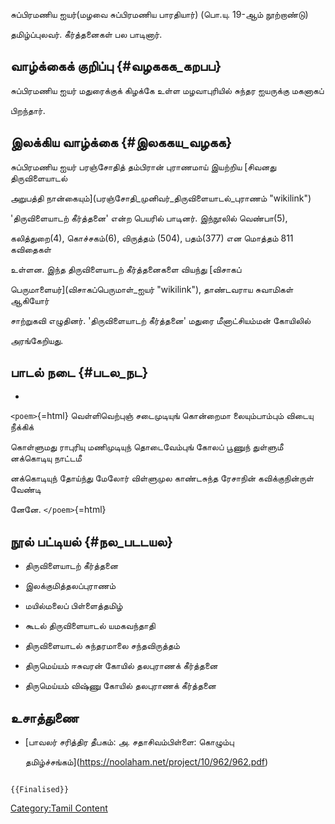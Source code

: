 சுப்பிரமணிய ஐயர்(மழவை சுப்பிரமணிய பாரதியார்) (பொ.யு. 19-ஆம் நூற்றாண்டு)
தமிழ்ப்புலவர். கீர்த்தனைகள் பல பாடினார்.

## வாழ்க்கைக் குறிப்பு {#வழககக_கறபப}

சுப்பிரமணிய ஐயர் மதுரைக்குக் கிழக்கே உள்ள மழவாபுரியில் சுந்தர ஐயருக்கு மகனாகப்
பிறந்தார்.

## இலக்கிய வாழ்க்கை {#இலககய_வழகக}

சுப்பிரமணிய ஐயர் பரஞ்சோதித் தம்பிரான் புராணமாய் இயற்றிய [சிவனது திருவிளையாடல்
அறுபத்தி நான்கையும்](பரஞ்சோதி_முனிவர்_திருவிளையாடல்_புராணம் "wikilink")
\'திருவிளையாடற் கீர்த்தனை\' என்ற பெயரில் பாடினர். இந்நூலில் வெண்பா(5),
கலித்துறை(4), கொச்சகம்(6), விருத்தம் (504), பதம்(377) என மொத்தம் 811 கவிதைகள்
உள்ளன. இந்த திருவிளையாடற் கீர்த்தனைகளை வியந்து [விசாகப்
பெருமாளையர்](விசாகப்பெருமாள்_ஐயர் "wikilink"), தாண்டவராய சுவாமிகள் ஆகியோர்
சாற்றுகவி எழுதினர். \'திருவிளையாடற் கீர்த்தனை\' மதுரை மீனாட்சியம்மன் கோயிலில்
அரங்கேறியது.

## பாடல் நடை {#படல_நட}

-   

`<poem>`{=html} வெள்ளிவெற்புஞ் சடைமுடியுங் கொன்றைமா லையும்பாம்பும் விடையு நீக்கிக்
கொள்ளுமது ராபுரியு மணிமுடியுந் தொடைவேம்புங் கோலப் பூணுந் துள்ளுமீ னக்கொடியு நாட்டமீ
னக்கொடியுந் தோய்ந்து மேலோர் விள்ளுமுல காண்டசுந்த ரேசாநின் கவிக்குநின்ருள் வேண்டி
னேனே. `</poem>`{=html}

## நூல் பட்டியல் {#நல_படடயல}

-   திருவிளையாடற் கீர்த்தனை
-   இலக்குமித்தலப்புராணம்
-   மயில்மலைப் பிள்ளைத்தமிழ்
-   கூடல் திருவிளையாடல் யமகவந்தாதி
-   திருவிளையாடல் சுந்தரமாலை சந்தவிருத்தம்
-   திருமெய்யம் ஈசுவரன் கோயில் தலபுராணக் கீர்த்தனை
-   திருமெய்யம் விஷ்ணு கோயில் தலபுராணக் கீர்த்தனை

## உசாத்துணை

-   [பாவலர் சரித்திர தீபகம்: அ. சதாசிவம்பிள்ளை: கொழும்பு
    தமிழ்ச்சங்கம்](https://noolaham.net/project/10/962/962.pdf)

```{=mediawiki}
{{Finalised}}
```
[Category:Tamil Content](Category:Tamil_Content "wikilink")
